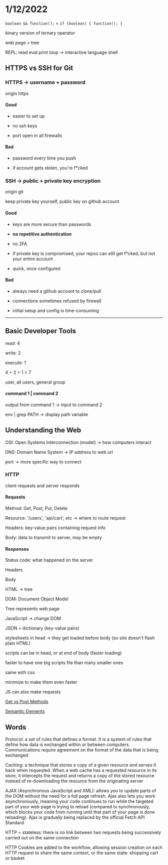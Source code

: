 # 1/12/2022


`boolean && function();` = `if (boolean) { function(); }`

binary version of ternary operator

web page = tree

REPL: read eval print loop -> interactive language shell

## HTTPS vs SSH for Git

### HTTPS -> username + password

origin https

#### Good 

- easier to set up

- no ssh keys

- port open in all firewalls

#### Bad

- password every time you push

- if account gets stolen, you're f*cked

### SSH -> public + private key encryption

origin git

keep private key yourself, public key on github account

#### Good

- keys are more secure than passwords

- **no repetitive authentication**

- no 2FA

- if private key is compromised, your repos can still get f*cked, but not your entire account

- quick, once configured

#### Bad

- always need a github account to clone/pull

- connections sometimes refused by firewall

- initial setup and config is time-consuming






___

## Basic Developer Tools

read: 4

write: 2

execute: 1

4 + 2 + 1 = 7

user, all users, general group


#### command 1 | command 2

output from command 1 -> input to command 2

env | grep PATH -> display path variable


## Understanding the Web

OSI: Open Systems Interconnection (model) -> how computers interact

DNS: Domain Name System -> IP address to web url

port -> more specific way to connect

### HTTP

client requests and server responds

#### Requests

Method: Get, Post, Put, Delete

Resource: '/users', 'api/cart',  etc -> where to route request

Headers: key-value pairs containing request info

Body: data to transmit to server, may be empty

#### Responses

Status code: what happened on the server

Headers

Body


HTML -> tree

DOM: Document Object Model

Tree represents web page

JavaScript -> change DOM

JSON = dictionary (key-value pairs)


stylesheets in head -> they get loaded before body (so site doesn't flash plain HTML)

scripts can be in head, or at end of body (faster loading)

faster to have one big scripts file than many smaller ones

same with css

minimize to make them even faster

JS can also make requests

[Get vs Post Methods](https://www.w3schools.com/tags/ref_httpmethods.asp)

[Semantic Elements](https://www.w3schools.com/html/html5_semantic_elements.asp)

## Words

Protocol: a set of rules that defines a format. It is a system of rules that define how data is exchanged within or between computers. Communications require agreement on the format of the data that is being exchanged

Caching: a technique that stores a copy of a given resource and serves it back when requested. When a web cache has a requested resource in its store, it intercepts the request and returns a copy of the stored resource instead of re-downloading the resource from the originating server

AJAX (Asynchronous JavaScript and XML): allows you to update parts of the DOM without the need for a full page refresh. Ajax also lets you work asynchronously, meaning your code continues to run while the targeted part of your web page is trying to reload (compared to synchronously, which blocks your code from running until that part of your page is done reloading). Ajax is gradually being replaced by the official Fetch API Standard


HTTP = stateless: there is no link between two requests being successively carried out on the same connection

HTTP Cookies are added to the workflow, allowing session creation on each HTTP request to share the same context, or the same state: shopping cart or basket